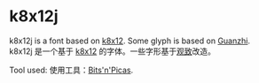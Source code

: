 # k8x12j
k8x12j is a font based on [k8x12](https://littlelimit.net/k8x12.htm). Some glyph is based on [Guanzhi](https://www.maoken.com/freefonts/11358.html).  
k8x12j 是一个基于 [k8x12](https://littlelimit.net/k8x12.htm) 的字体。一些字形基于[观致](https://www.maoken.com/freefonts/11358.html)改造。

Tool used: 使用工具：[Bits'n'Picas](http://github.com/kreativekorp/bitsnpicas).
